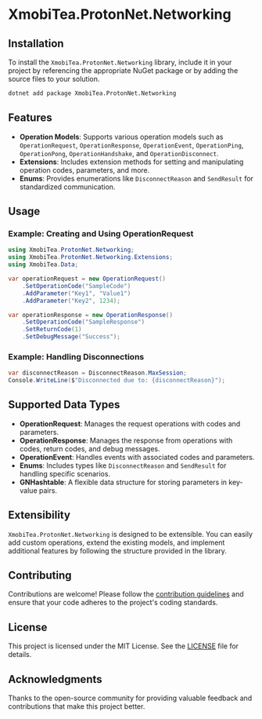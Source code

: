 # XmobiTea.ProtonNet.Networking

## Installation

To install the `XmobiTea.ProtonNet.Networking` library, include it in your project by referencing the appropriate NuGet package or by adding the source files to your solution.

```bash
dotnet add package XmobiTea.ProtonNet.Networking
```

## Features

- **Operation Models**: Supports various operation models such as `OperationRequest`, `OperationResponse`, `OperationEvent`, `OperationPing`, `OperationPong`, `OperationHandshake`, and `OperationDisconnect`.
- **Extensions**: Includes extension methods for setting and manipulating operation codes, parameters, and more.
- **Enums**: Provides enumerations like `DisconnectReason` and `SendResult` for standardized communication.

## Usage

### Example: Creating and Using OperationRequest

```csharp
using XmobiTea.ProtonNet.Networking;
using XmobiTea.ProtonNet.Networking.Extensions;
using XmobiTea.Data;

var operationRequest = new OperationRequest()
    .SetOperationCode("SampleCode")
    .AddParameter("Key1", "Value1")
    .AddParameter("Key2", 1234);

var operationResponse = new OperationResponse()
    .SetOperationCode("SampleResponse")
    .SetReturnCode(1)
    .SetDebugMessage("Success");
```

### Example: Handling Disconnections

```csharp
var disconnectReason = DisconnectReason.MaxSession;
Console.WriteLine($"Disconnected due to: {disconnectReason}");
```

## Supported Data Types

- **OperationRequest**: Manages the request operations with codes and parameters.
- **OperationResponse**: Manages the response from operations with codes, return codes, and debug messages.
- **OperationEvent**: Handles events with associated codes and parameters.
- **Enums**: Includes types like `DisconnectReason` and `SendResult` for handling specific scenarios.
- **GNHashtable**: A flexible data structure for storing parameters in key-value pairs.

## Extensibility

`XmobiTea.ProtonNet.Networking` is designed to be extensible. You can easily add custom operations, extend the existing models, and implement additional features by following the structure provided in the library.

## Contributing

Contributions are welcome! Please follow the [contribution guidelines](CONTRIBUTING.md) and ensure that your code adheres to the project's coding standards.

## License

This project is licensed under the MIT License. See the [LICENSE](LICENSE) file for details.

## Acknowledgments

Thanks to the open-source community for providing valuable feedback and contributions that make this project better.
